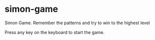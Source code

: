 # simon-game

Simon Game. Remember the patterns and try to win to the highest level

Press any key on the keyboard to start the game.
